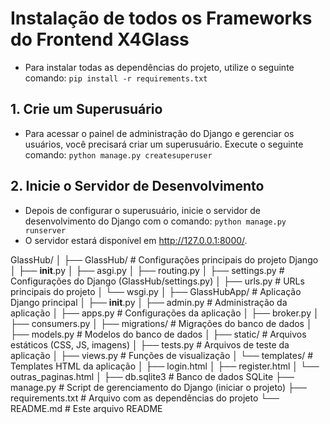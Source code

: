 # Instalação de todos os Frameworks do Frontend X4Glass
- Para instalar todas as dependências do projeto, utilize o seguinte comando:
```pip install -r requirements.txt```

## 1. Crie um Superusuário
- Para acessar o painel de administração do Django e gerenciar os usuários, você precisará criar um superusuário. Execute o seguinte comando:
```python manage.py createsuperuser``` 

## 2. Inicie o Servidor de Desenvolvimento
- Depois de configurar o superusuário, inicie o servidor de desenvolvimento do Django com o comando:
```python manage.py runserver```
- O servidor estará disponível em http://127.0.0.1:8000/.

GlassHub/
│
├── GlassHub/                   # Configurações principais do projeto Django
│   ├── __init__.py
│   ├── asgi.py
│   ├── routing.py
│   ├── settings.py             # Configurações do Django (GlassHub/settings.py)
│   ├── urls.py                 # URLs principais do projeto
│   └── wsgi.py
│
├── GlassHubApp/                # Aplicação Django principal
│   ├── __init__.py
│   ├── admin.py                # Administração da aplicação
│   ├── apps.py                 # Configurações da aplicação
│   ├── broker.py
│   ├── consumers.py
│   ├── migrations/             # Migrações do banco de dados
│   ├── models.py               # Modelos do banco de dados
│   ├── static/                 # Arquivos estáticos (CSS, JS, imagens)
│   ├── tests.py                # Arquivos de teste da aplicação
│   ├── views.py                # Funções de visualização
│   └── templates/              # Templates HTML da aplicação
│       ├── login.html
│       ├── register.html
│       └── outras_paginas.html
│
├── db.sqlite3                  # Banco de dados SQLite
├── manage.py                   # Script de gerenciamento do Django (iniciar o projeto)
├── requirements.txt            # Arquivo com as dependências do projeto
└── README.md                   # Este arquivo README
